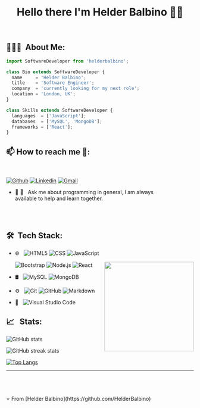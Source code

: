 <h1 align= "center" > Hello there I'm Helder Balbino 👋🏾 </h1>
<br/>


<h2> 👨🏻‍💻 &nbsp;About Me: </h2>  


```js
import SoftwareDeveloper from 'helderbalbino';

class Bio extends SoftwareDeveloper {
  name     = 'Helder Balbino';
  title    = 'Software Engineer';
  company  = 'currently looking for my next role';
  location = 'London, UK';
}

class Skills extends SoftwareDeveloper {
  languages  = ['JavaScript'];
  databases  = ['MySQL', 'MongoDB'];
  frameworks = ['React'];
}
```
<h2> 📫 How to reach me 🤝: </h2>
<br>

[![Github](https://img.shields.io/badge/-Github-000?style=flat&logo=Github&logoColor=white)](https://github.com/HelderBalbino)
[![Linkedin](https://img.shields.io/badge/-LinkedIn-blue?style=flat&logo=Linkedin&logoColor=white)](https://www.linkedin.com/in/helder-balbino-18184a100/)
[![Gmail](https://img.shields.io/badge/-Gmail-c14438?style=flat&logo=Gmail&logoColor=white)](mailto:helderbalbino@gmail.com)


 - 🤝 💬 &nbsp; Ask me about programming in general, I am always <br> available to help and learn together.



<br/>
<br/>
<h2> 🛠 &nbsp;Tech Stack: </h2>

- 🌐 &nbsp;
  ![HTML5](https://img.shields.io/badge/-HTML5-333333?style=flat&logo=HTML5)
  ![CSS](https://img.shields.io/badge/-CSS-333333?style=flat&logo=CSS3&logoColor=1572B6)
  ![JavaScript](https://img.shields.io/badge/-JavaScript-333333?style=flat&logo=javascript)
  
    <img align= "right" width= "240" src="https://media.giphy.com/media/WoD6JZnwap6s8/giphy.gif" />
  
  ![Bootstrap](https://img.shields.io/badge/-Bootstrap-333333?style=flat&logo=bootstrap&logoColor=563D7C)
  ![Node.js](https://img.shields.io/badge/-Node.js-333333?style=flat&logo=node.js)
  ![React](https://img.shields.io/badge/-React-333333?style=flat&logo=react)
  
- 🛢 &nbsp;
  ![MySQL](https://img.shields.io/badge/-MySQL-333333?style=flat&logo=mysql)
  ![MongoDB](https://img.shields.io/badge/-MongoDB-333333?style=flat&logo=mongodb)
  
- ⚙️ &nbsp;
  ![Git](https://img.shields.io/badge/-Git-333333?style=flat&logo=git)
  ![GitHub](https://img.shields.io/badge/-GitHub-333333?style=flat&logo=github)
  ![Markdown](https://img.shields.io/badge/-Markdown-333333?style=flat&logo=markdown)
- 🔧 &nbsp;
  ![Visual Studio Code](https://img.shields.io/badge/-Visual%20Studio%20Code-333333?style=flat&logo=visual-studio-code&logoColor=007ACC)
  
<h2> 📈 &nbsp; Stats: </h2>

 
<span align= "right" width= "550" height="300">![GitHub stats](https://github-readme-stats.vercel.app/api?username=helderbalbino&show_icons=true) </span>

![GitHub streak stats](https://github-readme-streak-stats.herokuapp.com/?user=helderbalbino)


[![Top Langs](https://github-readme-stats.vercel.app/api/top-langs/?username=helderbalbino)](https://github.com/anuraghazra/github-readme-stats)

<hr>
<br>
<br>
<br>
⭐️ From [Helder Balbino](https://github.com/HelderBalbino)
